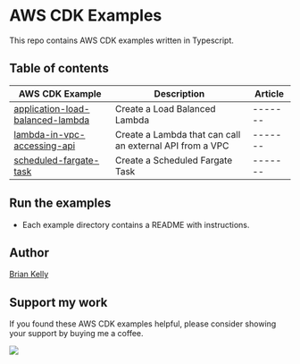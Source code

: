 # AWS CDK Examples

This repo contains AWS CDK examples written in Typescript.

## Table of contents

| AWS CDK Example                                                                  | Description                                              | Article |
|----------------------------------------------------------------------------------|----------------------------------------------------------|---------|
| [application-load-balanced-lambda](./application-load-balanced-lambda/README.md) | Create a Load Balanced Lambda                            | ------- |
| [lambda-in-vpc-accessing-api](./lambda-in-vpc-accessing-api/README.md)           | Create a Lambda that can call an external API from a VPC | ------- |
| [scheduled-fargate-task](./scheduled-fargate-task/README.md)                     | Create a Scheduled Fargate Task                          | ------- |


## Run the examples
* Each example directory contains a README with instructions.

## Author

[Brian Kelly](https://github.com/briankellyco)


## Support my work

If you found these AWS CDK examples helpful, please consider showing your support by buying me a coffee.

<a href="https://www.buymeacoffee.com/briankellyco" target="_blank"><img src="https://img.buymeacoffee.com/button-api/?text=Buy me a coffee&emoji=&slug=briankellyco&button_colour=FFDD00&font_colour=000000&font_family=Cookie&outline_colour=000000&coffee_colour=ffffff"></a>